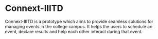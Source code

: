 # Connext-IIITD
Connext-IIITD is a prototype which aims to provide seamless solutions for managing events in the college campus. It helps the users to schedule an event, declare results and help each other interact during that event.
